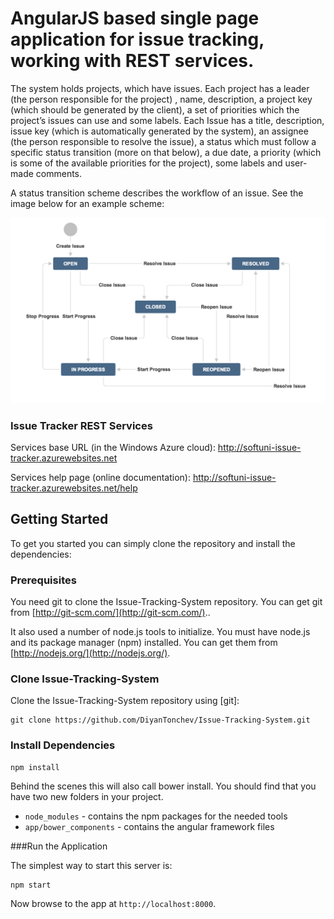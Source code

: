 # AngularJS based single page application for issue tracking, working with REST services.

   The system holds projects, which have issues. Each project has a leader (the person responsible for the project) , name, description, a project key (which should be generated by the client), a set of priorities which the project’s issues can use and some labels.
Each Issue has a title, description, issue key (which is automatically generated by the system), an assignee (the person responsible to resolve the issue), a status which must follow a specific status transition (more on that below), a due date, a priority (which is some of the available priorities for the project), some labels and user-made comments.

A status transition scheme describes the workflow of an issue. See the image below for an example scheme:

![Status transition sheme](img/status-transition-scheme.png?raw=true)

### Issue Tracker REST Services

Services base URL (in the Windows Azure cloud): http://softuni-issue-tracker.azurewebsites.net

Services help page (online documentation): http://softuni-issue-tracker.azurewebsites.net/help 

## Getting Started

To get you started you can simply clone the repository and install the dependencies:

### Prerequisites

You need git to clone the Issue-Tracking-System repository. You can get git from [http://git-scm.com/](http://git-scm.com/)..

It also used a number of node.js tools to initialize. You must have node.js and its package manager (npm) installed. You can get them from [http://nodejs.org/](http://nodejs.org/).

### Clone Issue-Tracking-System

Clone the Issue-Tracking-System repository using [git]:

```
git clone https://github.com/DiyanTonchev/Issue-Tracking-System.git
```

### Install Dependencies

```
npm install
```
Behind the scenes this will also call bower install. You should find that you have two new folders in your project.

* `node_modules` - contains the npm packages for the needed tools 
* `app/bower_components` - contains the angular framework files

###Run the Application

The simplest way to start this server is:

```
npm start
```

Now browse to the app at `http://localhost:8000`.
